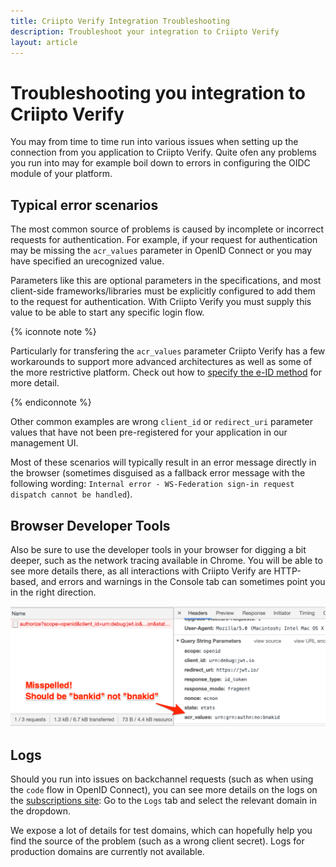 ```yaml
---
title: Criipto Verify Integration Troubleshooting
description: Troubleshoot your integration to Criipto Verify
layout: article
---
```

# Troubleshooting you integration to Criipto Verify

You may from time to time run into various issues when setting up the connection from you application to Criipto Verify. 
Quite ofen any problems you run into may for example boil down to errors in configuring the OIDC module of your platform.


## Typical error scenarios
The most common source of problems is caused by incomplete or incorrect requests for authentication.
For example, if your request for authentication may be missing the `acr_values` parameter in OpenID Connect or 
you may have specified an urecognized value.

Parameters like this are optional parameters in the specifications, and most client-side frameworks/libraries must be explicitly configured to add them to the request for authentication. With Criipto Verify you must supply this value to be able to start any specific login flow.

{% iconnote note %}

Particularly for transfering the `acr_values` parameter Criipto Verify has a few workarounds to support more advanced architectures as well as some of the more restrictive platform. Check out how to [specify the e-ID method](/how-to/choose-eid-method) for more detail.

{% endiconnote %}

Other common examples are wrong `client_id` or `redirect_uri` parameter values that have not been pre-registered for your application in our management UI.

Most of these scenarios will typically result in an error message directly in the browser (sometimes disguised as a fallback error message with the following wording: `Internal error - WS-Federation sign-in request dispatch cannot be handled`).

## Browser Developer Tools
Also be sure to use the developer tools in your browser for digging a bit deeper, such as the network tracing available in Chrome.
You will be able to see more details there, as all interactions with Criipto Verify are HTTP-based, and errors and warnings in the Console tab can sometimes point you in the right direction.


![Developer tools](/images/chrome-devtools.png)


## Logs

Should you run into issues on backchannel requests (such as when using the `code` flow in OpenID Connect), you can see more details on the logs on the [subscriptions site](https://subscription.criipto.com): Go to the `Logs` tab and select the relevant domain in the dropdown.

We expose a lot of details for test domains, which can hopefully help you find the source of the problem (such as a wrong client secret). Logs for production domains are currently not available.
